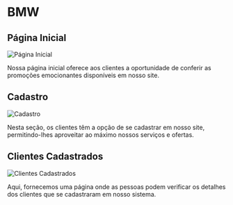 # BMW

## Página Inicial

![Página Inicial](https://i.imgur.com/vysVbgf.png)

Nossa página inicial oferece aos clientes a oportunidade de conferir as promoções emocionantes disponíveis em nosso site.

## Cadastro

![Cadastro](https://i.imgur.com/KTIG5Cv.png)

Nesta seção, os clientes têm a opção de se cadastrar em nosso site, permitindo-lhes aproveitar ao máximo nossos serviços e ofertas.

## Clientes Cadastrados

![Clientes Cadastrados](https://i.imgur.com/kTxIe2j.png)

Aqui, fornecemos uma página onde as pessoas podem verificar os detalhes dos clientes que se cadastraram em nosso sistema.
